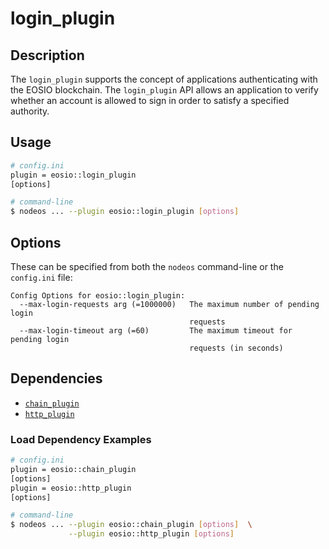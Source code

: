# login_plugin

## Description

The `login_plugin` supports the concept of applications authenticating with the EOSIO blockchain. The `login_plugin` API allows an application to verify whether an account is allowed to sign in order to satisfy a specified authority.

## Usage

```sh
# config.ini
plugin = eosio::login_plugin
[options]

# command-line
$ nodeos ... --plugin eosio::login_plugin [options]
```

## Options

These can be specified from both the `nodeos` command-line or the `config.ini` file:

```console
Config Options for eosio::login_plugin:
  --max-login-requests arg (=1000000)   The maximum number of pending login 
                                        requests
  --max-login-timeout arg (=60)         The maximum timeout for pending login 
                                        requests (in seconds)
```

## Dependencies

- [`chain_plugin`](../chain_plugin/index.md)
- [`http_plugin`](../http_plugin/index.md)

### Load Dependency Examples

```sh
# config.ini
plugin = eosio::chain_plugin
[options]
plugin = eosio::http_plugin 
[options]

# command-line
$ nodeos ... --plugin eosio::chain_plugin [options]  \
             --plugin eosio::http_plugin [options]
```
